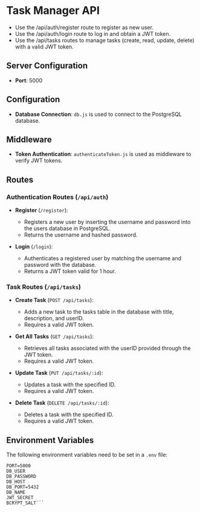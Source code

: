 # Task Manager API
- Use the /api/auth/register route to register as new user.
- Use the /api/auth/login route to log in and obtain a JWT token.
- Use the /api/tasks routes to manage tasks (create, read, update, delete) with a valid JWT token.


## Server Configuration
- **Port**: 5000

## Configuration
- **Database Connection**: `db.js` is used to connect to the PostgreSQL database.

## Middleware
- **Token Authentication**: `authenticateToken.js` is used as middleware to verify JWT tokens.

## Routes

### Authentication Routes (`/api/auth`)
- **Register** (`/register`):
  - Registers a new user by inserting the username and password into the users database in PostgreSQL.
  - Returns the username and hashed password.

- **Login** (`/login`):
  - Authenticates a registered user by matching the username and password with the database.
  - Returns a JWT token valid for 1 hour.

### Task Routes (`/api/tasks`)
- **Create Task** (`POST /api/tasks`):
  - Adds a new task to the tasks table in the database with title, description, and userID.
  - Requires a valid JWT token.

- **Get All Tasks** (`GET /api/tasks`):
  - Retrieves all tasks associated with the userID provided through the JWT token.
  - Requires a valid JWT token.

- **Update Task** (`PUT /api/tasks/:id`):
  - Updates a task with the specified ID.
  - Requires a valid JWT token.

- **Delete Task** (`DELETE /api/tasks/:id`):
  - Deletes a task with the specified ID.
  - Requires a valid JWT token.



## Environment Variables
The following environment variables need to be set in a `.env` file:

```properties
PORT=5000
DB_USER
DB_PASSWORD
DB_HOST
DB_PORT=5432
DB_NAME
JWT_SECRET
BCRYPT_SALT```


